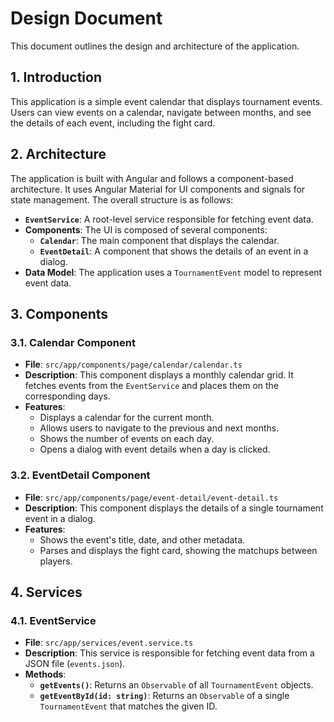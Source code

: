 # Design Document

This document outlines the design and architecture of the application.

## 1. Introduction

This application is a simple event calendar that displays tournament events. Users can view events on a calendar, navigate between months, and see the details of each event, including the fight card.

## 2. Architecture

The application is built with Angular and follows a component-based architecture. It uses Angular Material for UI components and signals for state management. The overall structure is as follows:

- **`EventService`**: A root-level service responsible for fetching event data.
- **Components**: The UI is composed of several components:
  - **`Calendar`**: The main component that displays the calendar.
  - **`EventDetail`**: A component that shows the details of an event in a dialog.
- **Data Model**: The application uses a `TournamentEvent` model to represent event data.

## 3. Components

### 3.1. Calendar Component

- **File**: `src/app/components/page/calendar/calendar.ts`
- **Description**: This component displays a monthly calendar grid. It fetches events from the `EventService` and places them on the corresponding days.
- **Features**:
  - Displays a calendar for the current month.
  - Allows users to navigate to the previous and next months.
  - Shows the number of events on each day.
  - Opens a dialog with event details when a day is clicked.

### 3.2. EventDetail Component

- **File**: `src/app/components/page/event-detail/event-detail.ts`
- **Description**: This component displays the details of a single tournament event in a dialog.
- **Features**:
  - Shows the event's title, date, and other metadata.
  - Parses and displays the fight card, showing the matchups between players.

## 4. Services

### 4.1. EventService

- **File**: `src/app/services/event.service.ts`
- **Description**: This service is responsible for fetching event data from a JSON file (`events.json`).
- **Methods**:
  - **`getEvents()`**: Returns an `Observable` of all `TournamentEvent` objects.
  - **`getEventById(id: string)`**: Returns an `Observable` of a single `TournamentEvent` that matches the given ID.